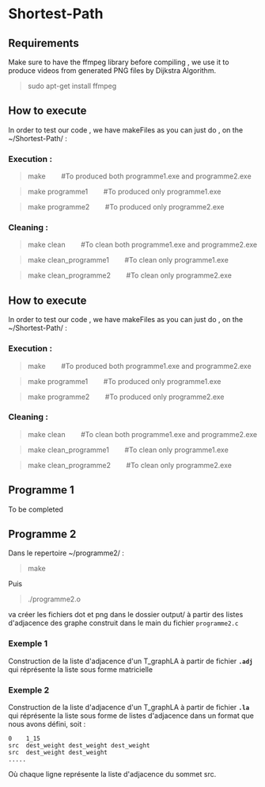 # Shortest-Path
## Requirements 
Make sure to have the ffmpeg library before compiling , we use it to produce videos from generated PNG files by Dijkstra Algorithm. 

>sudo apt-get install ffmpeg  
## How to execute
In order to test our code , we have makeFiles as you can just do , on the ~/Shortest-Path/ :

### Execution : 
>make   &nbsp;&nbsp;&nbsp;&nbsp;&nbsp;&nbsp; #To produced both programme1.exe and programme2.exe

>make programme1   &nbsp;&nbsp;&nbsp;&nbsp;&nbsp;&nbsp; #To produced only programme1.exe 

>make programme2   &nbsp;&nbsp;&nbsp;&nbsp;&nbsp;&nbsp; #To produced only programme2.exe 

### Cleaning :
>make clean   &nbsp;&nbsp;&nbsp;&nbsp;&nbsp;&nbsp; #To clean both  programme1.exe and programme2.exe

>make clean_programme1   &nbsp;&nbsp;&nbsp;&nbsp;&nbsp;&nbsp; #To clean only  programme1.exe 

>make clean_programme2   &nbsp;&nbsp;&nbsp;&nbsp;&nbsp;&nbsp; #To clean only  programme2.exe 

## How to execute
In order to test our code , we have makeFiles as you can just do , on the ~/Shortest-Path/ :

### Execution : 
>make   &nbsp;&nbsp;&nbsp;&nbsp;&nbsp;&nbsp; #To produced both programme1.exe and programme2.exe

>make programme1   &nbsp;&nbsp;&nbsp;&nbsp;&nbsp;&nbsp; #To produced only programme1.exe 

>make programme2   &nbsp;&nbsp;&nbsp;&nbsp;&nbsp;&nbsp; #To produced only programme2.exe 

### Cleaning :
>make clean   &nbsp;&nbsp;&nbsp;&nbsp;&nbsp;&nbsp; #To clean both  programme1.exe and programme2.exe

>make clean_programme1   &nbsp;&nbsp;&nbsp;&nbsp;&nbsp;&nbsp; #To clean only  programme1.exe 

>make clean_programme2   &nbsp;&nbsp;&nbsp;&nbsp;&nbsp;&nbsp; #To clean only  programme2.exe 

## Programme 1
To be completed
## Programme 2
Dans le repertoire ~/programme2/ : 
> make 

Puis 

> ./programme2.o 


va créer les fichiers dot et png dans le dossier output/  à partir des listes d'adjacence des graphe construit dans le main du fichier `programme2.c`
### Exemple 1
Construction de la liste d'adjacence d'un  T_graphLA à partir de fichier **`.adj`** qui réprésente la liste sous forme matricielle
### Exemple 2
Construction de la liste d'adjacence d'un  T_graphLA à partir de fichier **`.la`** qui réprésente la liste sous forme de listes d'adjacence dans un format que nous avons défini, soit : 
```
0    1_15    
src  dest_weight dest_weight dest_weight 
src  dest_weight dest_weight
.....
```
Où chaque ligne représente la liste d'adjacence du sommet src.